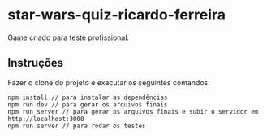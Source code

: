 # star-wars-quiz-ricardo-ferreira

Game criado para teste profissional.

## Instruções

Fazer o clone do projeto e executar os seguintes comandos:

```
npm install // para instalar as dependências
npm run dev // para gerar os arquivos finais
npm run server // para gerar os arquivos finais e subir o servidor em http://localhost:3000
npm run server // para rodar os testes
```
